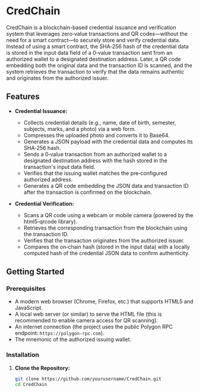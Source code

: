 # CredChain

CredChain is a blockchain-based credential issuance and verification system that leverages zero‑value transactions and QR codes—without the need for a smart contract—to securely store and verify credential data. Instead of using a smart contract, the SHA‑256 hash of the credential data is stored in the input data field of a 0‑value transaction sent from an authorized wallet to a designated destination address. Later, a QR code embedding both the original data and the transaction ID is scanned, and the system retrieves the transaction to verify that the data remains authentic and originates from the authorized issuer.

## Features

- **Credential Issuance:**  
  - Collects credential details (e.g., name, date of birth, semester, subjects, marks, and a photo) via a web form.
  - Compresses the uploaded photo and converts it to Base64.
  - Generates a JSON payload with the credential data and computes its SHA‑256 hash.
  - Sends a 0‑value transaction from an authorized wallet to a designated destination address with the hash stored in the transaction's input data field.
  - Verifies that the issuing wallet matches the pre‑configured authorized address.
  - Generates a QR code embedding the JSON data and transaction ID after the transaction is confirmed on the blockchain.

- **Credential Verification:**  
  - Scans a QR code using a webcam or mobile camera (powered by the html5‑qrcode library).
  - Retrieves the corresponding transaction from the blockchain using the transaction ID.
  - Verifies that the transaction originates from the authorized issuer.
  - Compares the on‑chain hash (stored in the input data) with a locally computed hash of the credential JSON data to confirm authenticity.

## Getting Started

### Prerequisites

- A modern web browser (Chrome, Firefox, etc.) that supports HTML5 and JavaScript.
- A local web server (or similar) to serve the HTML file (this is recommended to enable camera access for QR scanning).
- An internet connection (the project uses the public Polygon RPC endpoint: `https://polygon-rpc.com`).
- The mnemonic of the authorized issuing wallet.

### Installation

1. **Clone the Repository:**

   ```bash
   git clone https://github.com/yourusername/CredChain.git
   cd CredChain
